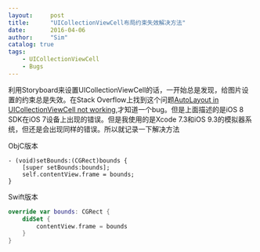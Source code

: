 ```yaml
---
layout:     post
title:      "UICollectionViewCell布局约束失效解决方法"
date:       2016-04-06
author:     "Sim"
catalog: true
tags:
    - UICollectionViewCell
    - Bugs
---
```


利用Storyboard来设置UICollectionViewCell的话，一开始总是发现，给图片设置的约束总是失效。在Stack Overflow上找到这个问题[AutoLayout in UICollectionViewCell not working](http://stackoverflow.com/questions/25804588/auto-layout-in-uicollectionviewcell-not-working?rq=1),才知道一个bug。但是上面描述的是iOS 8 SDK在iOS 7设备上出现的错误。但是我使用的是Xcode 7.3和iOS 9.3的模拟器系统，但还是会出现同样的错误。所以就记录一下解决方法

ObjC版本

```objc
- (void)setBounds:(CGRect)bounds {
	[super setBounds:bounds];
	self.contentView.frame = bounds;
}
```

Swift版本

```swift
override var bounds: CGRect {
	didSet {
		contentView.frame = bounds
	}
}
```
